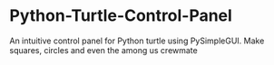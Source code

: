 # Python-Turtle-Control-Panel
An intuitive control panel for Python turtle using PySimpleGUI. Make squares, circles and even the among us crewmate
